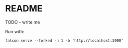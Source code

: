 # README

TODO - write me

Run with:

```
falcon serve --forked -n 1 -b 'http://localhost:3000'
```
